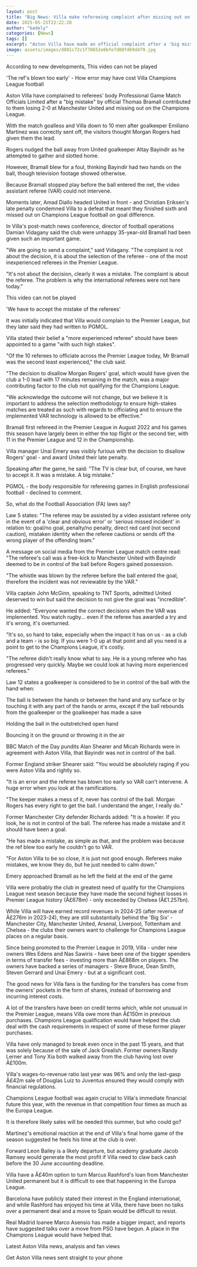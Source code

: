 ```yaml
---
layout: post
title: "Big News: Villa make refereeing complaint after missing out on Champions League"
date: 2025-05-25T22:22:28
author: "badely"
categories: [News]
tags: []
excerpt: "Aston Villa have made an official complaint after a 'big mistake' by referee Thomas Bramall during a 2-0 loss at Manchester United."
image: assets/images/d891c72c1f70652e6bfe7d08fd69d479.jpg
---
```


According to new developments, This video can not be played

'The ref's blown too early' - How error may have cost Villa Champions League football

Aston Villa have complained to referees' body Professional Game Match Officials Limited after a "big mistake" by official Thomas Bramall contributed to them losing 2-0 at Manchester United and missing out on the Champions League.

With the match goalless and Villa down to 10 men after goalkeeper Emiliano Martinez was correctly sent off, the visitors thought Morgan Rogers had given them the lead.

Rogers nudged the ball away from United goalkeeper Altay Bayindir as he attempted to gather and slotted home.

However, Bramall blew for a foul, thinking Bayindir had two hands on the ball, though television footage showed otherwise.

Because Bramall stopped play before the ball entered the net, the video assistant referee (VAR) could not intervene.

Moments later, Amad Diallo headed United in front - and Christian Eriksen's late penalty condemned Villa to a defeat that meant they finished sixth and missed out on Champions League football on goal difference.

In Villa's post-match news conference, director of football operations Damian Vidagany said the club were unhappy 35-year-old Bramall had been given such an important game.

"We are going to send a complaint," said Vidagany. "The complaint is not about the decision, it is about the selection of the referee - one of the most inexperienced referees in the Premier League.

"It's not about the decision, clearly it was a mistake. The complaint is about the referee. The problem is why the international referees were not here today."

This video can not be played

'We have to accept the mistake of the referees'

It was initially indicated that Villa would complain to the Premier League, but they  later said they had written to PGMOL.

Villa stated their belief a "more experienced referee" should have been appointed to a game "with such high stakes".

"Of the 10 referees to officiate across the Premier League today, Mr Bramall was the second least experienced," the club said.

"The decision to disallow Morgan Rogers' goal, which would have given the club a 1-0 lead with 17 minutes remaining in the match, was a major contributing factor to the club not qualifying for the Champions League.

"We acknowledge the outcome will not change, but we believe it is important to address the selection methodology to ensure high-stakes matches are treated as such with regards to officiating and to ensure the implemented VAR technology is allowed to be effective."

Bramall first refereed in the Premier League in August 2022 and his games this season have largely been in either the top flight or the second tier, with 11 in the Premier League and 12 in the Championship.

Villa manager Unai Emery was visibly furious with the decision to disallow Rogers' goal - and award United their late penalty.

Speaking after the game, he said: "The TV is clear but, of course, we have to accept it. It was a mistake. A big mistake."

PGMOL - the body responsible for refereeing games in English professional football - declined to comment.

So, what do the Football Association (FA) laws say?

Law 5 states: "The referee may be assisted by a video assistant referee only in the event of a 'clear and obvious error' or 'serious missed incident' in relation to: goal/no goal, penalty/no penalty, direct red card (not second caution), mistaken identity when the referee cautions or sends off the wrong player of the offending team."

A message on social media from the Premier League match centre read: "The referee's call was a free-kick to Manchester United with Bayindir deemed to be in control of the ball before Rogers gained possession.

"The whistle was blown by the referee before the ball entered the goal, therefore the incident was not reviewable by the VAR."

Villa captain John McGinn, speaking to TNT Sports, admitted United deserved to win but said the decision to not give the goal was "incredible".

He added: "Everyone wanted the correct decisions when the VAR was implemented. You watch rugby... even if the referee has awarded a try and it's wrong, it's overturned.

"It's so, so hard to take, especially when the impact it has on us - as a club and a team - is so big. If you were 1-0 up at that point and all you need is a point to get to the Champions League, it's costly.

"The referee didn't really know what to say. He is a young referee who has progressed very quickly. Maybe we could look at having more experienced referees."

Law 12 states a goalkeeper is considered to be in control of the ball with the hand when:

The ball is between the hands or between the hand and any surface or by touching it with any part of the hands or arms, except if the ball rebounds from the goalkeeper or the goalkeeper has made a save

Holding the ball in the outstretched open hand

Bouncing it on the ground or throwing it in the air

BBC Match of the Day pundits Alan Shearer and Micah Richards were in agreement with Aston Villa, that Bayindir was not in control of the ball.

Former England striker Shearer said: "You would be absolutely raging if you were Aston Villa and rightly so. 

"It is an error and the referee has blown too early so VAR can't intervene. A huge error when you look at the ramifications. 

"The keeper makes a mess of it, never has control of the ball. Morgan Rogers has every right to get the ball. I understand the anger, I really do."

Former Manchester City defender Richards added: "It is a howler. If you look, he is not in control of the ball. The referee has made a mistake and it should have been a goal.

"He has made a mistake, as simple as that, and the problem was because the ref blew too early he couldn't go to VAR. 

"For Aston Villa to be so close, it is just not good enough. Referees make mistakes, we know they do, but he just needed to calm down."

Emery approached Bramall as he left the field at the end of the game

Villa were probably the club in greatest need of qualify for the Champions League next season because they have made the second highest losses in Premier League history (Â£678m) - only exceeded by Chelsea (Â£1.257bn).

While Villa will have earned record revenues in 2024-25 (after revenue of Â£276m in 2023-24), they are still substantially behind the 'Big Six' - Manchester City, Manchester United, Arsenal, Liverpool, Tottenham and Chelsea - the clubs their owners want to challenge for Champions League places on a regular basis.

Since being promoted to the Premier League in 2019, Villa - under new owners Wes Edens and Nas Sawiris - have been one of the bigger spenders in terms of transfer fees - investing more than Â£868m on players. The owners have backed a series of managers - Steve Bruce, Dean Smith, Steven Gerrard and Unai Emery - but at a significant cost.

The good news for Villa fans is the funding for the transfers has come from the owners' pockets in the form of shares, instead of borrowing and incurring interest costs.

A lot of the transfers have been on credit terms which, while not unusual in the Premier League, means Villa owe more than Â£150m in previous purchases. Champions League qualification would have helped the club deal with the cash requirements in respect of some of these former player purchases.

Villa have only managed to break even once in the past 15 years, and that was solely because of the sale of Jack Grealish. Former owners Randy Lerner and Tony Xia both walked away from the club having lost over Â£100m.

Villa's wages-to-revenue ratio last year was 96% and only the last-gasp Â£42m sale of Douglas Luiz to Juventus ensured they would comply with financial regulations.

Champions League football was again crucial to Villa's immediate financial future this year, with the revenue in that competition four times as much as the Europa League.

It is therefore likely sales will be needed this summer, but who could go?

Martinez's emotional reaction at the end of Villa's final home game of the season suggested he feels his time at the club is over.

Forward Leon Bailey is a likely departure, but academy graduate Jacob Ramsey would generate the most profit if Villa need to claw back cash before the 30 June accounting deadline.

Villa have a Â£40m option to turn Marcus Rashford's loan from Manchester United permanent but it is difficult to see that happening in the Europa League. 

Barcelona have publicly stated their interest in the England international, and while Rashford has enjoyed his time at Villa, there have been no talks over a permanent deal and a move to Spain would be difficult to resist.

Real Madrid loanee Marco Asensio has made a bigger impact, and reports have suggested talks over a move from PSG have begun. A place in the Champions League would have helped that.

Latest Aston Villa news, analysis and fan views

Get Aston Villa news sent straight to your phone

